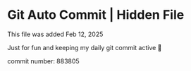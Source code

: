 # Git Auto Commit | Hidden File

This file was added Feb 12, 2025

Just for fun and keeping my daily git commit active 🤪

commit number: 883805
